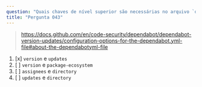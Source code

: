 ```yaml
---
question: "Quais chaves de nível superior são necessárias no arquivo `dependabot.yml`?"
title: "Pergunta 043"
---
```


> https://docs.github.com/en/code-security/dependabot/dependabot-version-updates/configuration-options-for-the-dependabot.yml-file#about-the-dependabotyml-file
1. [x] `version` e `updates`
1. [ ] `version` e `package-ecosystem`
1. [ ] `assignees` e `directory`
1. [ ] `updates` e `directory`

